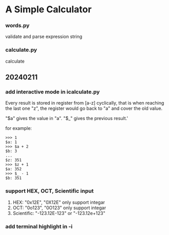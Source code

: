# A Simple Calculator

### words.py

validate and parse expression string

### calculate.py

calculate

## 20240211

### add interactive mode in icalculate.py

Every result is stored in register from \[a-z\] cyclically, that is when reaching the last one "z", the register would go back to "a" and cover the old value.

"$a" gives the value in "a". "$\_" gives the previous result.'

for example:

```
>>> 1
$a: 1
>>> $a + 2
$b: 3
...
$z: 351
>>> $z + 1
$a: 352
>>> $_ - 1
$b: 351
```

### support HEX, OCT, Scientific input

1. HEX: "0x12E", "0X12E" only support integar
2. OCT: "0o123", "0O123" only support integar
3. Scientific: "-123.12E-123" or "-123.12e+123"

### add terminal highlight in -i
